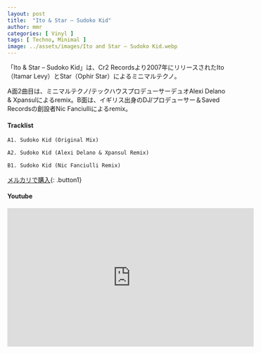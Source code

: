 ```yaml
---
layout: post
title:  "Ito & Star – Sudoko Kid"
author: mmr
categories: [ Vinyl ]
tags: [ Techno, Minimal ]
image: ../assets/images/Ito and Star – Sudoko Kid.webp
---
```


「Ito & Star – Sudoko Kid」は、Cr2 Recordsより2007年にリリースされたIto（Itamar Levy）とStar（Ophir Star）によるミニマルテクノ。

A面2曲目は、ミニマルテクノ/テックハウスプロデューサーデュオAlexi Delano & Xpansulによるremix。B面は、イギリス出身のDJ/プロデューサー＆Saved Recordsの創設者Nic Fanciulliによるremix。

#### Tracklist
```md
A1. Sudoko Kid (Original Mix)

A2. Sudoko Kid (Alexi Delano & Xpansul Remix)

B1. Sudoko Kid (Nic Fanciulli Remix)
```

[メルカリで購入](https://jp.mercari.com/item/m98508747711?afid=6142608987){: .button1}

#### Youtube
<iframe width="560" height="315" src="https://www.youtube.com/embed/I6xBOqsMpqs?si=faO3i29YVgnnBKsa" title="YouTube video player" frameborder="0" allow="accelerometer; autoplay; clipboard-write; encrypted-media; gyroscope; picture-in-picture; web-share" referrerpolicy="strict-origin-when-cross-origin" allowfullscreen></iframe>